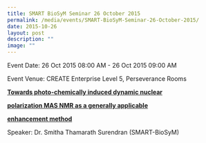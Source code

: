 ```yaml
---
title: SMART BioSyM Seminar 26 October 2015
permalink: /media/events/SMART-BioSyM-Seminar-26-October-2015/
date: 2015-10-26
layout: post
description: ""
image: ""
---
```


  
Event Date: 26 Oct 2015 08:00 AM - 26 Oct 2015 09:00 AM

Event Venue: CREATE Enterprise Level 5, Perseverance Rooms

**[Towards photo-chemically induced dynamic nuclear](http://web.mit.edu/smart/research/biosym/Towards%20photo-chemically%20induced%20dynamic%20nuclear%20polarization%20MAS%20NMR%20as%20a%20generally%20applicable%20enhancement%20method%20by%20Dr.%20Smitha%20Thamarath%20Surendran%20,26%20October%202015.pdf)** 

[**polarization MAS NMR as a generally applicable**](http://web.mit.edu/smart/research/biosym/Towards%20photo-chemically%20induced%20dynamic%20nuclear%20polarization%20MAS%20NMR%20as%20a%20generally%20applicable%20enhancement%20method%20by%20Dr.%20Smitha%20Thamarath%20Surendran%20,26%20October%202015.pdf) 

**[enhancement method](http://web.mit.edu/smart/research/biosym/Towards%20photo-chemically%20induced%20dynamic%20nuclear%20polarization%20MAS%20NMR%20as%20a%20generally%20applicable%20enhancement%20method%20by%20Dr.%20Smitha%20Thamarath%20Surendran%20,26%20October%202015.pdf)**

Speaker: Dr. Smitha Thamarath Surendran (SMART-BioSyM)